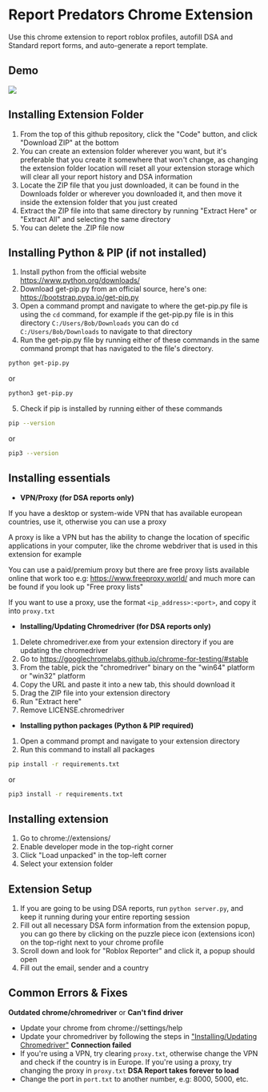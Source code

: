 # Report Predators Chrome Extension

Use this chrome extension to report roblox profiles, autofill DSA and Standard report forms, and auto-generate a report template.

## Demo

![](https://github.com/bartholomewBob/report-predators-extension/blob/main/showcase.gif)

## Installing Extension Folder
1. From the top of this github repository, click the "Code" button, and click "Download ZIP" at the bottom
2. You can create an extension folder wherever you want, but it's preferable that you create it somewhere that won't change, as changing the extension folder location will reset all your extension storage which will clear all your report history and DSA information
3. Locate the ZIP file that you just downloaded, it can be found in the Downloads folder or wherever you downloaded it, and then move it inside the extension folder that you just created
4. Extract the ZIP file into that same directory by running "Extract Here" or "Extract All" and selecting the same directory
5. You can delete the .ZIP file now

## Installing Python & PIP (if not installed)
1. Install python from the official website https://www.python.org/downloads/
2. Download get-pip.py from an official source, here's one: https://bootstrap.pypa.io/get-pip.py
3. Open a command prompt and navigate to where the get-pip.py file is using the `cd` command, for example if the get-pip.py file is in this directory `C:/Users/Bob/Downloads` you can do `cd C:/Users/Bob/Downloads` to navigate to that directory
4. Run the get-pip.py file by running either of these commands in the same command prompt that has navigated to the file's directory.

```bash
python get-pip.py
```

or

```bash
python3 get-pip.py
```

5. Check if pip is installed by running either of these commands

```bash
pip --version
```

or

```bash
pip3 --version
```

## Installing essentials

-   **VPN/Proxy (for DSA reports only)**

If you have a desktop or system-wide VPN that has available european countries, use it, otherwise you can use a proxy

A proxy is like a VPN but has the ability to change the location of specific applications in your computer, like the chrome webdriver that is used in this extension for example

You can use a paid/premium proxy but there are free proxy lists available online that work too e.g: https://www.freeproxy.world/ and much more can be found if you look up "Free proxy lists"

If you want to use a proxy, use the format `<ip_address>:<port>`, and copy it into `proxy.txt`

-   **Installing/Updating Chromedriver (for DSA reports only)**

1. Delete chromedriver.exe from your extension directory if you are updating the chromedriver
2. Go to https://googlechromelabs.github.io/chrome-for-testing/#stable
3. From the table, pick the "chromedriver" binary on the "win64" platform or "win32" platform
4. Copy the URL and paste it into a new tab, this should download it
5. Drag the ZIP file into your extension directory
6. Run "Extract here"
7. Remove LICENSE.chromedriver

-   **Installing python packages (Python & PIP required)**

1. Open a command prompt and navigate to your extension directory
2. Run this command to install all packages

```bash
pip install -r requirements.txt
```

or

```bash
pip3 install -r requirements.txt
```

## Installing extension

1. Go to chrome://extensions/
2. Enable developer mode in the top-right corner
3. Click "Load unpacked" in the top-left corner
4. Select your extension folder

## Extension Setup

1. If you are going to be using DSA reports, run `python server.py`, and keep it running during your entire reporting session
2. Fill out all necessary DSA form information from the extension popup, you can go there by clicking on the puzzle piece icon (extensions icon) on the top-right next to your chrome profile
3. Scroll down and look for "Roblox Reporter" and click it, a popup should open
4. Fill out the email, sender and a country

## Common Errors & Fixes

**Outdated chrome/chromedriver** or **Can't find driver**

-   Update your chrome from chrome://settings/help
-   Update your chromedriver by following the steps in ["Installing/Updating Chromedriver"](installing-essentials)
    **Connection failed**
-   If you're using a VPN, try clearing `proxy.txt`, otherwise change the VPN and check if the country is in Europe. If you're using a proxy, try changing the proxy in `proxy.txt`
    **DSA Report takes forever to load**
-   Change the port in `port.txt` to another number, e.g: 8000, 5000, etc.
